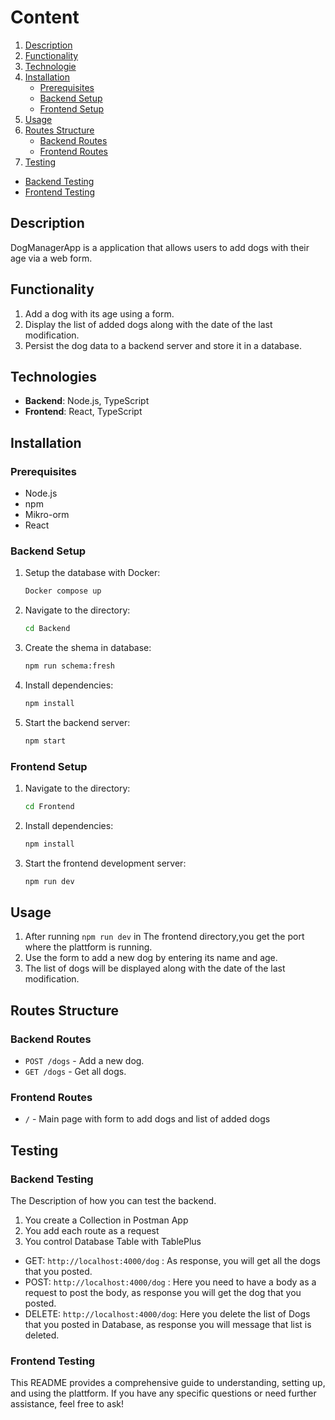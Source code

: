 # Content
1. [Description](#description)
2. [Functionality](#functionality)
3. [Technologie](#technologie)
4. [Installation](#installation)
   - [Prerequisites](#prerequisites)
   - [Backend Setup](#backend-setup)
   - [Frontend Setup](#frontend-setup)
5. [Usage](#usage)  
6. [Routes Structure](#routes-structure)
   - [Backend Routes](#backend-routes)
   - [Frontend Routes](#frontend-routes)
7. [Testing](#testing)
 - [Backend Testing](#backend-testing)
 - [Frontend Testing](#frontend-testing)


## Description
DogManagerApp is a application that allows users to add dogs with their age via a web form. 

## Functionality

1. Add a dog with its age using a form.
2. Display the list of added dogs along with the date of the last modification.
3. Persist the dog data to a backend server and store it in a database.


## Technologies
- **Backend**: Node.js, TypeScript
- **Frontend**: React, TypeScript

## Installation

### Prerequisites
- Node.js 
- npm  
- Mikro-orm
- React


### Backend Setup
1. Setup the database with Docker:
   ```sh
   Docker compose up
   ```
2. Navigate to the directory:
   ```sh
   cd Backend
   ```
3. Create the shema in database:
   ```sh
   npm run schema:fresh
   ```
4. Install dependencies:
   ```sh
   npm install

5. Start the backend server:
   ```sh
   npm start
   ```

### Frontend Setup
1. Navigate to the directory:
   ```sh
   cd Frontend
   ```
2. Install dependencies:
   ```sh
   npm install
   ```
3. Start the frontend development server:
   ```sh
   npm run dev
   ```


## Usage
1. After running `npm run dev` in The frontend directory,you get the port where the plattform is running.
2. Use the form to add a new dog by entering its name and age.
3. The list of dogs will be displayed along with the date of the last modification.


## Routes Structure

### Backend Routes
- `POST /dogs` - Add a new dog.
- `GET /dogs` - Get all dogs.

### Frontend Routes
- `/` - Main page with form to add dogs and list of added dogs


## Testing

### Backend Testing
The Description of how you can test the backend.
1. You create a Collection in Postman App
2. You add each route as a request 
3. You control Database Table with TablePlus

- GET: `http://localhost:4000/dog` : As response, you will get all the dogs that you posted.
- POST: `http://localhost:4000/dog` : Here you need to have a body as a request to post the body, as response you will get the dog that you posted.
- DELETE: `http://localhost:4000/dog`: Here you delete the list of Dogs that you posted in Database, as response you will message that list is deleted.


### Frontend Testing


This README provides a comprehensive guide to understanding, setting up, and using the plattform. If you have any specific questions or need further assistance, feel free to ask!